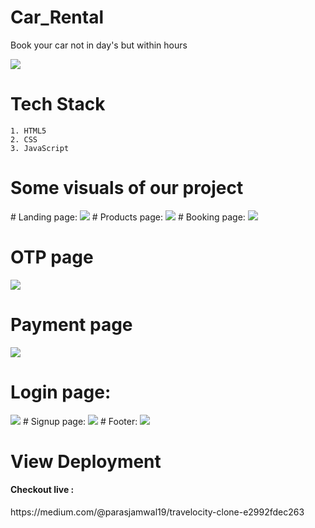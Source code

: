 # Car_Rental
Book your car not in day's but within hours

</hr>
<img src="https://user-images.githubusercontent.com/90348363/210046341-9f55592f-4c41-4d67-bc3a-c462848b2540.png"/>
</hr>

# Tech Stack

    1. HTML5 
    2. CSS 
    3. JavaScript 


# Some visuals of our project 
 </hr>
# Landing page: 
 <img src="https://user-images.githubusercontent.com/90348363/210046430-c0aa7cc2-d06a-4a6b-b07a-cef5a1793d37.png"/>
  # Products page: 
<img src="https://user-images.githubusercontent.com/90348363/210046516-4de6c955-7279-4956-9961-b247be6936f4.png" />
 # Booking page: 
<img src="https://user-images.githubusercontent.com/90348363/210046584-9ed7154d-2129-4e9e-b00c-498a21ba9bc1.png" />

# OTP page
<img src="https://user-images.githubusercontent.com/90348363/210046695-8a1aba9d-809e-4485-b9b8-44a4a58a4d26.png" />

# Payment page
<img src="https://user-images.githubusercontent.com/90348363/210046843-49f4fcee-b774-48bf-b2dd-3a5f2fe7d1ac.png"/>

# Login page:
<img src="https://user-images.githubusercontent.com/90348363/210046972-a38fbb7f-d385-403a-bbd7-8d4db01937d2.png" />
#  Signup page:
<img src="https://user-images.githubusercontent.com/90348363/210046895-06878f8f-3aa2-4260-be2c-006ac7bf6a16.png" />
 # Footer:
<img src="https://user-images.githubusercontent.com/90348363/210047030-efaf99d2-2dd8-4775-8b83-d4e449c7f0e6.png" />


<h1>View Deployment</h1>
</hr>
<h4>Checkout live  :</h4>
https://medium.com/@parasjamwal19/travelocity-clone-e2992fdec263
